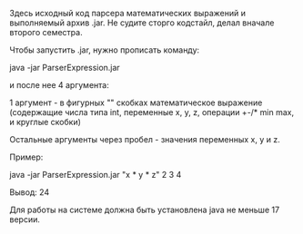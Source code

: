 Здесь исходный код парсера математических выражений и выполняемый архив .jar. Не судите сторго кодстайл, делал вначале второго семестра.
<p>
Чтобы запустить .jar, нужно прописать команду:
<p>
java -jar ParserExpression.jar
<p>
и после нее 4 аргумента:
<p>
1 аргумент - в фигурных "" скобках математическое выражение (содержащие числа типа int, переменные x, y, z, операции +-/* min max, и круглые скобки)
<p>
Остальные аргументы через пробел - значения переменных x, y и z.
<p>
Пример:
<p>
java -jar ParserExpression.jar "x * y * z" 2 3 4
<p>
Вывод: 24
<p>
<p>
Для работы на системе должна быть установлена java не меньше 17 версии.
